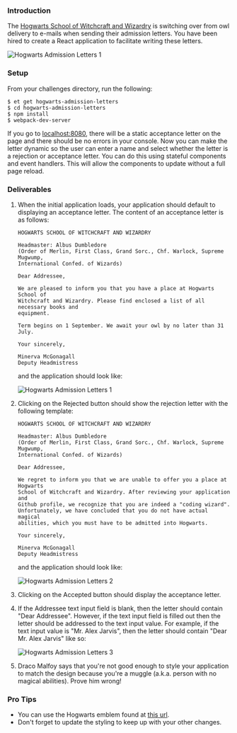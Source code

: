 ### Introduction

The [Hogwarts School of Witchcraft and Wizardry][wikipedia-hogwarts] is
switching over from owl delivery to e-mails when sending their admission
letters. You have been hired to create a React application to facilitate writing
these letters.

![Hogwarts Admission Letters 1][hogwarts-admission-letters-1]

### Setup

From your challenges directory, run the following:

```no-highlight
$ et get hogwarts-admission-letters
$ cd hogwarts-admission-letters
$ npm install
$ webpack-dev-server
```

If you go to [localhost:8080][localhost-8080], there will be a static acceptance letter
on the page and there should be no errors in your console. Now you can make the letter
dynamic so the user can enter a name and select whether the letter is a rejection
or acceptance letter. You can do this using stateful components and event handlers.
This will allow the components to update without a full page reload.

### Deliverables

1.  When the initial application loads, your application should default to
    displaying an acceptance letter. The content of an acceptance letter is as
    follows:

    ```no-highlight
    HOGWARTS SCHOOL OF WITCHCRAFT AND WIZARDRY

    Headmaster: Albus Dumbledore
    (Order of Merlin, First Class, Grand Sorc., Chf. Warlock, Supreme Mugwump,
    International Confed. of Wizards)

    Dear Addressee,

    We are pleased to inform you that you have a place at Hogwarts School of
    Witchcraft and Wizardry. Please find enclosed a list of all necessary books and
    equipment.

    Term begins on 1 September. We await your owl by no later than 31 July.

    Your sincerely,

    Minerva McGonagall
    Deputy Headmistress
    ```

    and the application should look like:

    ![Hogwarts Admission Letters 1][hogwarts-admission-letters-1]

2.  Clicking on the Rejected button should show the rejection letter with the
    following template:

    ```no-highlight
    HOGWARTS SCHOOL OF WITCHCRAFT AND WIZARDRY

    Headmaster: Albus Dumbledore
    (Order of Merlin, First Class, Grand Sorc., Chf. Warlock, Supreme Mugwump,
    International Confed. of Wizards)

    Dear Addressee,

    We regret to inform you that we are unable to offer you a place at Hogwarts
    School of Witchcraft and Wizardry. After reviewing your application and
    Github profile, we recognize that you are indeed a "coding wizard".
    Unfortunately, we have concluded that you do not have actual magical
    abilities, which you must have to be admitted into Hogwarts.

    Your sincerely,

    Minerva McGonagall
    Deputy Headmistress
    ```

    and the application should look like:

    ![Hogwarts Admission Letters 2][hogwarts-admission-letters-2]

3.  Clicking on the Accepted button should display the acceptance letter.
4.  If the Addressee text input field is blank, then the letter should contain
    "Dear Addressee". However, if the text input field is filled out then the
    letter should be addressed to the text input value. For example, if the text
    input value is "Mr. Alex Jarvis", then the letter should contain "Dear Mr.
    Alex Jarvis" like so:

    ![Hogwarts Admission Letters 3][hogwarts-admission-letters-3]

5.  Draco Malfoy says that you're not good enough to style your application to
    match the design because you're a muggle (a.k.a. person with no magical
    abilities). Prove him wrong!

### Pro Tips

* You can use the Hogwarts emblem found at [this url][wikipedia-hogwarts-emblem].
* Don't forget to update the styling to keep up with your other changes.

[hogwarts-admission-letters-1]: https://s3.amazonaws.com/horizon-production/images/hogwarts-admission-letters-1.png
[hogwarts-admission-letters-2]: https://s3.amazonaws.com/horizon-production/images/hogwarts-admission-letters-2.png
[hogwarts-admission-letters-3]: https://s3.amazonaws.com/horizon-production/images/hogwarts-admission-letters-3.png
[localhost-8080]: http://localhost:8080
[wikipedia-hogwarts]: https://en.wikipedia.org/wiki/Hogwarts
[wikipedia-hogwarts-emblem]: https://upload.wikimedia.org/wikipedia/commons/thumb/f/f2/Hogwarts_coat_of_arms_colored_with_shading.svg/2000px-Hogwarts_coat_of_arms_colored_with_shading.svg.png

